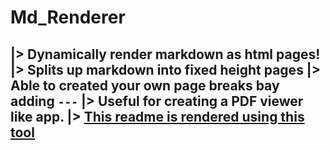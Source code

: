 # Md_Renderer 
|> Dynamically render markdown as html pages!
|> Splits up markdown into fixed height pages
|> Able to created your own page breaks bay adding `---`
|> Useful for creating a PDF viewer like app.
|> [This readme is rendered using this tool]('https://duncannevin.github.io/md_renderer/')
---
